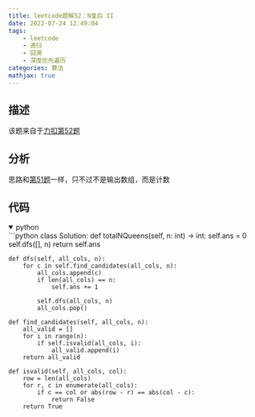 ```yaml
---
title: leetcode题解52：N皇后 II
date: 2022-07-24 12:49:04
tags:
    - leetcode
    - 递归
    - 回溯
    - 深度优先遍历
categories: 算法
mathjax: true
---
```


## 描述

该题来自于[力扣第52题](https://leetcode.cn/problems/n-queens-ii/)
<!--more-->

## 分析

思路和[第51题](https://caoqinping.com/2022/07/24/leetcode%E9%A2%98%E8%A7%A351/)一样，只不过不是输出数组，而是计数

## 代码
<details open>
<summary>python</summary>
```python
class Solution:
    def totalNQueens(self, n: int) -> int:
        self.ans = 0
        self.dfs([], n)
        return self.ans

    def dfs(self, all_cols, n):
        for c in self.find_candidates(all_cols, n):
            all_cols.append(c)
            if len(all_cols) == n:
                self.ans += 1

            self.dfs(all_cols, n)
            all_cols.pop()

    def find_candidates(self, all_cols, n):
        all_valid = []
        for i in range(n):
            if self.isvalid(all_cols, i):
                all_valid.append(i)
        return all_valid

    def isvalid(self, all_cols, col):
        row = len(all_cols)
        for r, c in enumerate(all_cols):
            if c == col or abs(row - r) == abs(col - c):
                return False
        return True
```
